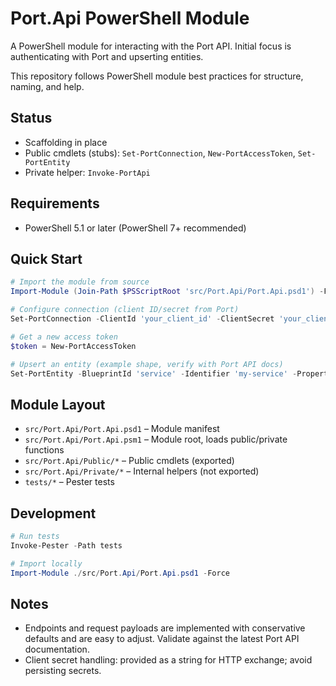 # Port.Api PowerShell Module

A PowerShell module for interacting with the Port API. Initial focus is authenticating with Port and upserting entities.

This repository follows PowerShell module best practices for structure, naming, and help.

## Status

- Scaffolding in place
- Public cmdlets (stubs): `Set-PortConnection`, `New-PortAccessToken`, `Set-PortEntity`
- Private helper: `Invoke-PortApi`

## Requirements

- PowerShell 5.1 or later (PowerShell 7+ recommended)

## Quick Start

```powershell
# Import the module from source
Import-Module (Join-Path $PSScriptRoot 'src/Port.Api/Port.Api.psd1') -Force

# Configure connection (client ID/secret from Port)
Set-PortConnection -ClientId 'your_client_id' -ClientSecret 'your_client_secret' -BaseUri 'https://api.getport.io'

# Get a new access token
$token = New-PortAccessToken

# Upsert an entity (example shape, verify with Port API docs)
Set-PortEntity -BlueprintId 'service' -Identifier 'my-service' -Properties @{ name = 'My Service'; tier = 'gold' }
```

## Module Layout

- `src/Port.Api/Port.Api.psd1` – Module manifest
- `src/Port.Api/Port.Api.psm1` – Module root, loads public/private functions
- `src/Port.Api/Public/*` – Public cmdlets (exported)
- `src/Port.Api/Private/*` – Internal helpers (not exported)
- `tests/*` – Pester tests

## Development

```powershell
# Run tests
Invoke-Pester -Path tests

# Import locally
Import-Module ./src/Port.Api/Port.Api.psd1 -Force
```

## Notes

- Endpoints and request payloads are implemented with conservative defaults and are easy to adjust. Validate against the latest Port API documentation.
- Client secret handling: provided as a string for HTTP exchange; avoid persisting secrets.

